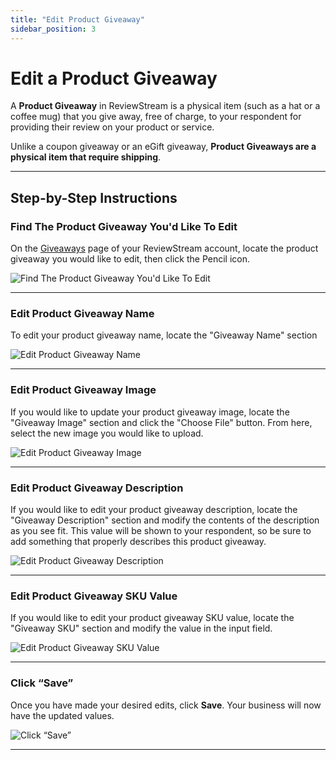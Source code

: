 ```yaml
---
title: "Edit Product Giveaway"
sidebar_position: 3
---
```


# Edit a Product Giveaway

A **Product Giveaway** in ReviewStream is a physical item (such as a hat or a coffee mug) that you give away, free of charge, to your respondent for providing their review on your product or service.

Unlike a coupon giveaway or an eGift giveaway, **Product Giveaways are a physical item that require shipping**.

---

## Step-by-Step Instructions

### Find The Product Giveaway You'd Like To Edit

On the [Giveaways](https://app.reviewstream.ai/giveaways) page of your ReviewStream account, locate the product giveaway you would like to edit, then click the Pencil icon.

![Find The Product Giveaway You'd Like To Edit](/img/giveaways/edit.png)

---

### Edit Product Giveaway Name

To edit your product giveaway name, locate the "Giveaway Name" section

![Edit Product Giveaway Name](/img/giveaways/edit_name.png)

---

### Edit Product Giveaway Image

If you would like to update your product giveaway image, locate the "Giveaway Image" section and click the "Choose File" button. From here, select the new image you would like to upload.

![Edit Product Giveaway Image](/img/giveaways/edit_image.png)

---

### Edit Product Giveaway Description

If you would like to edit your product giveaway description, locate the "Giveaway Description" section and modify the contents of the description as you see fit. This value will be shown to your respondent, so be sure to add something that properly describes this product giveaway.

![Edit Product Giveaway Description](/img/giveaways/edit_description.png)

---

### Edit Product Giveaway SKU Value

If you would like to edit your product giveaway SKU value, locate the "Giveaway SKU" section and modify the value in the input field.

![Edit Product Giveaway SKU Value](/img/giveaways/edit_description.png)

---

### Click “Save”

Once you have made your desired edits, click **Save**. Your business will now have the updated values.

![Click “Save”](/img/giveaways/edit_save.png)

---

